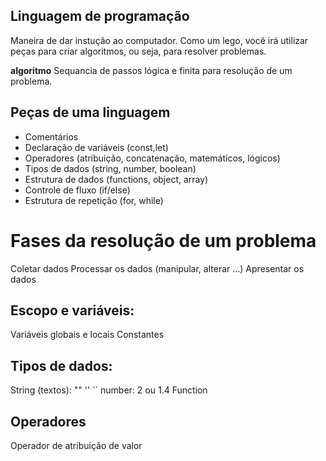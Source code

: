 ## Linguagem de programação

 Maneira de dar instução ao computador.
 Como  um lego, você irá utilizar peças para criar algoritmos, ou seja, para resolver problemas.

**algoritmo** 
 Sequancia de passos lógica e finita para resolução de um problema.

## Peças de uma linguagem

 - Comentários
 - Declaração de variáveis (const,let)
 - Operadores (atribuição, concatenação, matemáticos, lógicos)
 - Tipos de dados (string, number, boolean)
 - Estrutura de dados (functions, object, array)
 - Controle de fluxo (if/else)
 - Estrutura de repetição (for, while)

# Fases da resolução de um problema

 Coletar dados
 Processar os dados (manipular, alterar ...)
 Apresentar os dados

## Escopo e variáveis:

 Variáveis globais e locais
 Constantes

## Tipos de dados:

 String (textos): "" '' ``
 number: 2 ou 1.4
 Function

 ## Operadores
  
  Operador de atribuição de valor